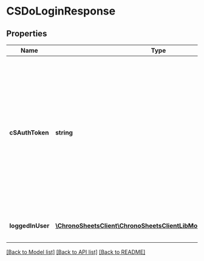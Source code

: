 # CSDoLoginResponse

## Properties
Name | Type | Description | Notes
------------ | ------------- | ------------- | -------------
**cSAuthToken** | **string** | The ChronoSheets Auth Token.  Use this token for all subsequent requests to the API.  The Auth Token does these things: holds your session and gives you appropraite authorisation to access API endpoints based on your UserRoles | [optional] 
**loggedInUser** | [**\ChronoSheetsClient\ChronoSheetsClientLibModel\CSClientSideUser**](CSClientSideUser.md) | An object containg all your account information | [optional] 

[[Back to Model list]](../README.md#documentation-for-models) [[Back to API list]](../README.md#documentation-for-api-endpoints) [[Back to README]](../README.md)


